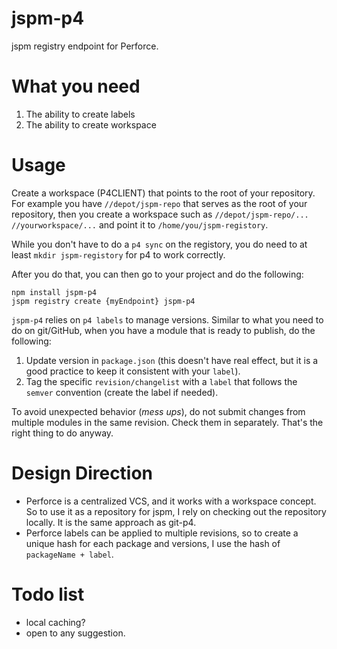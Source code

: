 # jspm-p4
jspm registry endpoint for Perforce.

# What you need

1. The ability to create labels
2. The ability to create workspace

# Usage

Create a workspace (P4CLIENT) that points to the root of your repository. For example you have `//depot/jspm-repo` that serves as the root of your repository, then you create a workspace such as `//depot/jspm-repo/... //yourworkspace/...` and point it to `/home/you/jspm-registory`.

While you don't have to do a `p4 sync` on the registory, you do need to at least `mkdir jspm-registory` for p4 to work correctly.

After you do that, you can then go to your project and do the following:

````
npm install jspm-p4
jspm registry create {myEndpoint} jspm-p4
````

`jspm-p4` relies on `p4 labels` to manage versions. Similar to what you need to do on git/GitHub, when you have a module that is ready to publish, do the following:

1. Update version in `package.json` (this doesn't have real effect, but it is a good practice to keep it consistent with your `label`).
2. Tag the specific `revision/changelist` with a `label` that follows the `semver` convention (create the label if needed).

To avoid unexpected behavior (*mess ups*), do not submit changes from multiple modules in the same revision. Check them in separately. That's the right thing to do anyway.

# Design Direction
* Perforce is a centralized VCS, and it works with a workspace concept. So to use it as a repository for jspm, I rely on checking out the repository locally.  It is the same approach as git-p4.
* Perforce labels can be applied to multiple revisions, so to create a unique hash for each package and versions, I use the hash of `packageName + label`.

# Todo list
* local caching?
* open to any suggestion.
